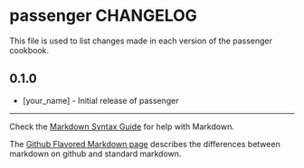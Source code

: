 passenger CHANGELOG
===================

This file is used to list changes made in each version of the passenger cookbook.

0.1.0
-----
- [your_name] - Initial release of passenger

- - -
Check the [Markdown Syntax Guide](http://daringfireball.net/projects/markdown/syntax) for help with Markdown.

The [Github Flavored Markdown page](http://github.github.com/github-flavored-markdown/) describes the differences between markdown on github and standard markdown.
